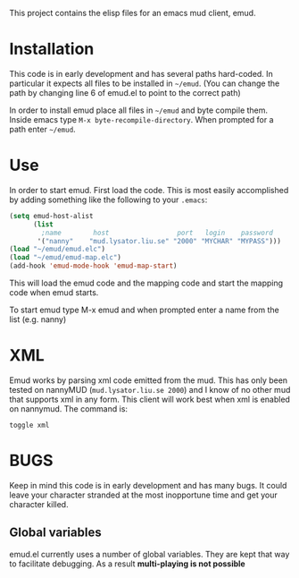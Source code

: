 This project contains the elisp files for an emacs mud client, emud.

# Installation

This code is in early development and has several paths hard-coded. In
particular it expects all files to be installed in `~/emud`.  (You can
change the path by changing line 6 of emud.el to point to the correct
path)

In order to install emud place all files in `~/emud` and byte compile
them.  Inside emacs type `M-x byte-recompile-directory`. When prompted
for a path enter `~/emud`.

# Use

In order to start emud. First load the code. This is most easily
accomplished by adding something like the following to your `.emacs`:

```lisp
(setq emud-host-alist
      (list 
        ;name        host                 port   login    password
       '("nanny"    "mud.lysator.liu.se" "2000" "MYCHAR" "MYPASS")))
(load "~/emud/emud.elc")
(load "~/emud/emud-map.elc")
(add-hook 'emud-mode-hook 'emud-map-start)
```

This will load the emud code and the mapping code and start the
mapping code when emud starts.

To start emud type M-x emud and when prompted enter a name from the list (e.g. nanny)

# XML

Emud works by parsing xml code emitted from the mud. This has only
been tested on nannyMUD (`mud.lysator.liu.se 2000`) and I know of no
other mud that supports xml in any form. This client will work best
when xml is enabled on nannymud. The command is:

```
toggle xml
```

# BUGS

Keep in mind this code is in early development and has many bugs. It
could leave your character stranded at the most inopportune time and
get your character killed.

## Global variables

emud.el currently uses a number of global variables. They are kept
that way to facilitate debugging. As a result **multi-playing is not
possible**
